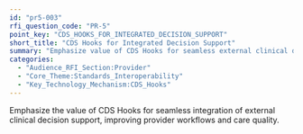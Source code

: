 ```yaml
---
id: "pr5-003"
rfi_question_code: "PR-5"
point_key: "CDS_HOOKS_FOR_INTEGRATED_DECISION_SUPPORT"
short_title: "CDS Hooks for Integrated Decision Support"
summary: "Emphasize value of CDS Hooks for seamless external clinical decision support integration, improving provider workflows and care quality."
categories:
  - "Audience_RFI_Section:Provider"
  - "Core_Theme:Standards_Interoperability"
  - "Key_Technology_Mechanism:CDS_Hooks"
---
```

Emphasize the value of CDS Hooks for seamless integration of external clinical decision support, improving provider workflows and care quality.
